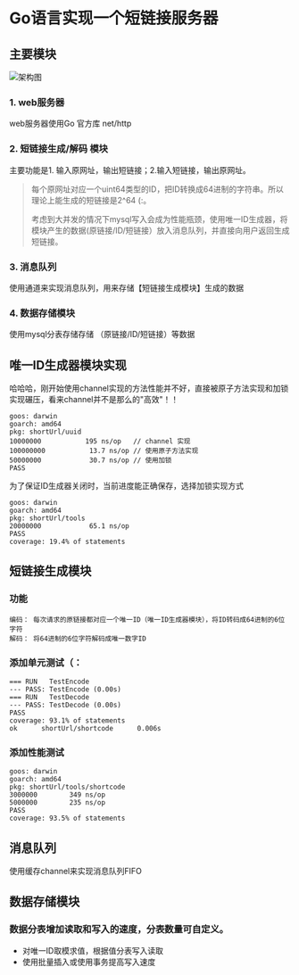 # Go语言实现一个短链接服务器

## 主要模块
![架构图](http://o99lnabej.bkt.clouddn.com/%E7%9F%AD%E9%93%BE%E6%8E%A5.PNG)
### 1. web服务器
web服务器使用Go 官方库 net/http
### 2. 短链接生成/解码 模块
主要功能是1. 输入原网址，输出短链接；2.输入短链接，输出原网址。
> 每个原网址对应一个uint64类型的ID，把ID转换成64进制的字符串。所以理论上能生成的短链接是2^64 (:。
>
> 考虑到大并发的情况下mysql写入会成为性能瓶颈，使用唯一ID生成器，将模块产生的数据(原链接/ID/短链接）放入消息队列，并直接向用户返回生成短链接。

### 3. 消息队列
使用通道来实现消息队列，用来存储【短链接生成模块】生成的数据

### 4. 数据存储模块

使用mysql分表存储存储 （原链接/ID/短链接）等数据


##

## 唯一ID生成器模块实现

哈哈哈，刚开始使用channel实现的方法性能并不好，直接被原子方法实现和加锁实现碾压，看来channel并不是那么的"高效"！！

```
goos: darwin
goarch: amd64
pkg: shortUrl/uuid
10000000	       195 ns/op   // channel 实现
100000000	        13.7 ns/op // 使用原子方法实现
50000000	        30.7 ns/op // 使用加锁
PASS

```

为了保证ID生成器关闭时，当前进度能正确保存，选择加锁实现方式

```
goos: darwin
goarch: amd64
pkg: shortUrl/tools
20000000	        65.1 ns/op
PASS
coverage: 19.4% of statements
```

## 短链接生成模块

### 功能
    编码： 每次请求的原链接都对应一个唯一ID（唯一ID生成器模块），将ID转码成64进制的6位字符
    解码： 将64进制的6位字符解码成唯一数字ID

### 添加单元测试（：
```
=== RUN   TestEncode
--- PASS: TestEncode (0.00s)
=== RUN   TestDecode
--- PASS: TestDecode (0.00s)
PASS
coverage: 93.1% of statements
ok      shortUrl/shortcode      0.006s
```

### 添加性能测试
```
goos: darwin
goarch: amd64
pkg: shortUrl/tools/shortcode
3000000	       349 ns/op
5000000	       235 ns/op
PASS
coverage: 93.5% of statements
```

## 消息队列

使用缓存channel来实现消息队列FIFO

## 数据存储模块

### 数据分表增加读取和写入的速度，分表数量可自定义。

- 对唯一ID取模求值，根据值分表写入读取
- 使用批量插入或使用事务提高写入速度





